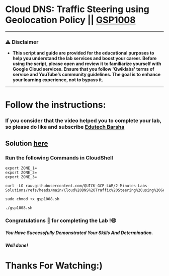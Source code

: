 # Cloud DNS: Traffic Steering using Geolocation Policy || [GSP1008](https://www.cloudskillsboost.google/focuses/28525?parent=catalog)
---
### ⚠️ Disclaimer
- **This script and guide are provided for  the educational purposes to help you understand the lab services and boost your career. Before using the script, please open and review it to familiarize yourself with Google Cloud services. Ensure that you follow 'Qwiklabs' terms of service and YouTube’s community guidelines. The goal is to enhance your learning experience, not to bypass it.**
---
# Follow the instructions:
### If you consider that the video helped you to complete your lab, so please do like and subscribe [Edutech Barsha](https://www.youtube.com/@edutechbarsha)
## Solution [here](https://youtu.be/pzDU6a4kfU8)

### Run the following Commands in CloudShell
```
export ZONE_1=
export ZONE_2=
export ZONE_3=
```
```
curl -LO raw.githubusercontent.com/QUICK-GCP-LAB/2-Minutes-Labs-Solutions/refs/heads/main/Cloud%20DNS%20Traffic%20Steering%20using%20Geolocation%20Policy/gsp1008.sh

sudo chmod +x gsp1008.sh

./gsp1008.sh
```

### Congratulations 🎉 for completing the Lab !😄

##### *You Have Successfully Demonstrated Your Skills And Determination.*

#### *Well done!*

# Thanks For Watching:)
